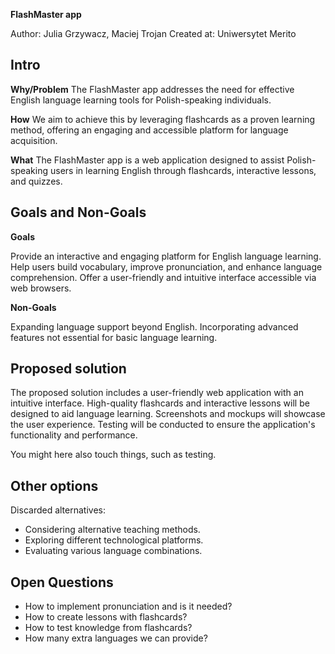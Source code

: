 **FlashMaster app**

Author: Julia Grzywacz, Maciej Trojan
Created at: Uniwersytet Merito

## Intro

**Why/Problem**
The FlashMaster app addresses the need for effective English language learning tools for Polish-speaking individuals.

**How**
We aim to achieve this by leveraging flashcards as a proven learning method, offering an engaging and accessible platform for language acquisition.

**What**
The FlashMaster app is a web application designed to assist Polish-speaking users in learning English through flashcards, interactive lessons, and quizzes.

## Goals and Non-Goals

**Goals**

Provide an interactive and engaging platform for English language learning.
Help users build vocabulary, improve pronunciation, and enhance language comprehension.
Offer a user-friendly and intuitive interface accessible via web browsers.

**Non-Goals**

Expanding language support beyond English.
Incorporating advanced features not essential for basic language learning.

## Proposed solution

The proposed solution includes a user-friendly web application with an intuitive interface.
High-quality flashcards and interactive lessons will be designed to aid language learning.
Screenshots and mockups will showcase the user experience.
Testing will be conducted to ensure the application's functionality and performance.

You might here also touch things, such as testing.

## Other options

Discarded alternatives:

- Considering alternative teaching methods.
- Exploring different technological platforms.
- Evaluating various language combinations.

## Open Questions

- How to implement pronunciation and is it needed?
- How to create lessons with flashcards?
- How to test knowledge from flashcards?
- How many extra languages we can provide?
